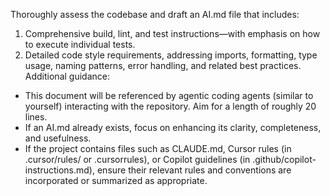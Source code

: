 Thoroughly assess the codebase and draft an AI.md file that includes:
1. Comprehensive build, lint, and test instructions—with emphasis on how to execute individual tests.
2. Detailed code style requirements, addressing imports, formatting, type usage, naming patterns, error handling, and related best practices.
Additional guidance:
- This document will be referenced by agentic coding agents (similar to yourself) interacting with the repository. Aim for a length of roughly 20 lines.
- If an AI.md already exists, focus on enhancing its clarity, completeness, and usefulness.
- If the project contains files such as CLAUDE.md, Cursor rules (in .cursor/rules/ or .cursorrules), or Copilot guidelines (in .github/copilot-instructions.md), ensure their relevant rules and conventions are incorporated or summarized as appropriate.
